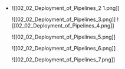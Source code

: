 - ##
	![[02_02_Deployment_of_Pipelines_2 1.png]]
	
	![[02_02_Deployment_of_Pipelines_3.png]]
	![[02_02_Deployment_of_Pipelines_4.png]]
	
	![[02_02_Deployment_of_Pipelines_5.png]]
	
	![[02_02_Deployment_of_Pipelines_6.png]]
	
	![[02_02_Deployment_of_Pipelines_7.png]]